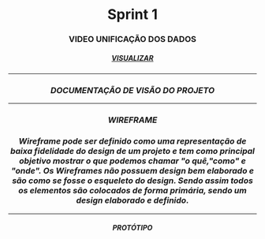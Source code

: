   <h1 align="center">  Sprint 1 </h1>

  <h3 align = "center"> VIDEO UNIFICAÇÃO DOS DADOS  </h3>

   <h5 align = "center">
   <a href='https://www.youtube.com/watch?v=9Oh_MHJnoqk'>
   VISUALIZAR </a> </h5>

  <p align "center">

   <hr>

   <p align ="center">

   <h5 align = "center">
   <div>

   <h3 align = "center"> DOCUMENTAÇÃO DE VISÃO DO PROJETO  </h3>

   <p align "center">

   <hr>

   <p align ="center">

   <h5 align = "center">
   <div>
   <h3 align = "center"> WIREFRAME </h3>


   <h3 align = "center"> Wireframe pode ser definido como uma representação de   baixa  fidelidade do design de um projeto e tem como principal objetivo mostrar o  que podemos chamar "o quê,"como" e "onde".
   Os Wireframes não possuem design bem elaborado e são como se fosse o esqueleto do design. Sendo assim todos os elementos são colocados de forma primária, sendo um design elaborado e definido.
   </h3>
   <p align "center">

   <hr>

   <p align ="center">

   <h5 align = "center">

   <div>

   <h5 align = "center"> PROTÓTIPO  </h5>

   <p align "center">
